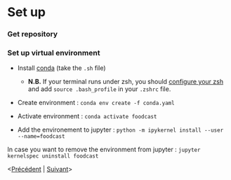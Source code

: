 # Set up

### Get repository

### Set up virtual environment

* Install [conda](https://docs.conda.io/en/latest/miniconda.html#macosx-installers) (take the `.sh` file)
    * **N.B.** If your terminal runs under zsh, you should [configure your zsh](https://www.freecodecamp.org/news/how-to-configure-your-macos-terminal-with-zsh-like-a-pro-c0ab3f3c1156/) and add `source .bash_profile` in your `.zshrc` file.

* Create environment : `conda env create -f conda.yaml`
* Activate environment : `conda activate foodcast`
* Add the environement to jupyter : `python -m ipykernel install --user --name=foodcast`

In case you want to remove the environment from jupyter : `jupyter kernelspec uninstall foodcast`

<[Précédent](../README.md) | [Suivant](data.md)>
